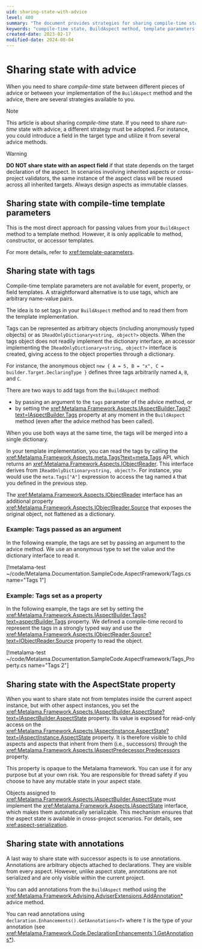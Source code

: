 ```yaml
---
uid: sharing-state-with-advice
level: 400
summary: "The document provides strategies for sharing compile-time state between different pieces of advice or the BuildAspect method and the advice. It discusses sharing state with compile-time template parameters, the Tags property, and the AspectState property."
keywords: "compile-time state, BuildAspect method, template parameters, Tags property, AspectState property, sharing state, advice methods, .NET, annotations, IAspectBuilder"
created-date: 2023-02-17
modified-date: 2024-08-04
---
```


# Sharing state with advice

When you need to share _compile-time_ state between different pieces of advice or between your implementation of the `BuildAspect` method and the advice, there are several strategies available to you.

> [!NOTE]
> This article is about sharing _compile-time_ state. If you need to share _run-time_ state with advice, a different strategy must be adopted. For instance, you could introduce a field in the target type and utilize it from several advice methods.

> [!WARNING]
> **DO NOT share state with an aspect field** if that state depends on the target declaration of the aspect. In scenarios involving inherited aspects or cross-project validators, the same instance of the aspect class will be reused across all inherited targets. Always design aspects as immutable classes.

## Sharing state with compile-time template parameters

This is the most direct approach for passing values from your `BuildAspect` method to a template method. However, it is only applicable to method, constructor, or accessor templates.

For more details, refer to <xref:template-parameters>.

## Sharing state with tags

Compile-time template parameters are not available for event, property, or field templates. A straightforward alternative is to use tags, which are arbitrary name-value pairs.

The idea is to set tags in your `BuildAspect` method and to read them from the template implementation.

Tags can be represented as arbitrary objects (including anonymously typed objects) or as `IReadOnlyDictionary<string, object?>` objects. When the tags object does not readily implement the dictionary interface, an accessor implementing the `IReadOnlyDictionary<string, object?>` interface is created, giving access to the object properties through a dictionary.

For instance, the anonymous object `new { A = 5, B = "x", C = builder.Target.DeclaringType }` defines three tags arbitrarily named `A`, `B`, and `C`.

There are two ways to add tags from the `BuildAspect` method:

* by passing an argument to the `tags` parameter of the advice method, or
* by setting the <xref:Metalama.Framework.Aspects.IAspectBuilder.Tags?text=IAspectBuilder.Tags> property at any moment in the `BuildAspect` method (even after the advice method has been called).

When you use both ways at the same time, the tags will be merged into a single dictionary.

In your template implementation, you can read the tags by calling the <xref:Metalama.Framework.Aspects.meta.Tags?text=meta.Tags> API, which returns an <xref:Metalama.Framework.Aspects.IObjectReader>. This interface derives from `IReadOnlyDictionary<string, object?>`. For instance, you would use the `meta.Tags["A"]` expression to access the tag named `A` that you defined in the previous step.

The <xref:Metalama.Framework.Aspects.IObjectReader> interface has an additional property <xref:Metalama.Framework.Aspects.IObjectReader.Source> that exposes the original object, not flattened as a dictionary.

### Example: Tags passed as an argument

In the following example, the tags are set by passing an argument to the advice method. We use an anonymous type to set the value and the dictionary interface to read it.

[!metalama-test  ~/code/Metalama.Documentation.SampleCode.AspectFramework/Tags.cs name="Tags 1"]

### Example: Tags set as a property

In the following example, the tags are set by setting the <xref:Metalama.Framework.Aspects.IAspectBuilder.Tags?text=aspectBuilder.Tags> property. We defined a compile-time record to represent the tags in a strongly typed way and use the <xref:Metalama.Framework.Aspects.IObjectReader.Source?text=IObjectReader.Source> property to read the object.

[!metalama-test  ~/code/Metalama.Documentation.SampleCode.AspectFramework/Tags_Property.cs name="Tags 2"]

## Sharing state with the AspectState property

When you want to share state not from templates inside the current aspect instance, but with other aspect instances, you set the <xref:Metalama.Framework.Aspects.IAspectBuilder.AspectState?text=IAspectBuilder.AspectState> property. Its value is exposed for read-only access on the <xref:Metalama.Framework.Aspects.IAspectInstance.AspectState?text=IAspectInstance.AspectState> property. It is therefore visible to child aspects and aspects that inherit from them (i.e., successors) through the <xref:Metalama.Framework.Aspects.IAspectPredecessor.Predecessors> property.

This property is opaque to the Metalama framework. You can use it for any purpose but at your own risk. You are responsible for thread safety if you choose to have any mutable state in your aspect state.

Objects assigned to <xref:Metalama.Framework.Aspects.IAspectBuilder.AspectState> must implement the <xref:Metalama.Framework.Aspects.IAspectState> interface, which makes them automatically serializable. This mechanism ensures that the aspect state is available in cross-project scenarios. For details, see <xref:aspect-serialization>.

## Sharing state with annotations

A last way to share state with successor aspects is to use annotations. Annotations are arbitrary objects attached to declarations. They are visible from every aspect. However, unlike aspect state, annotations are not serialized and are only visible within the current project.

You can add annotations from the `BuildAspect` method using the <xref:Metalama.Framework.Advising.AdviserExtensions.AddAnnotation*> advice method.

You can read annotations using `declaration.Enhancements().GetAnnotations<T>` where `T` is the type of your annotation (see <xref:Metalama.Framework.Code.DeclarationEnhancements`1.GetAnnotations*>).


